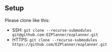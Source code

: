 ## Setup

Please clone like this:
- SSH:   `git clone --recurse-submodules git@github.com:EZPlanner/ezplanner.git`
- HTTPS: `git clone --recurse-submodules https://github.com/EZPlanner/ezplanner.git`
